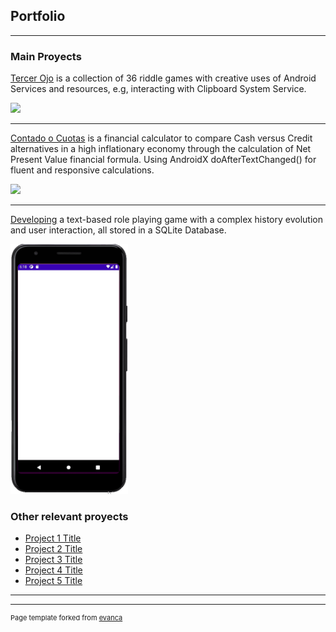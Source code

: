## Portfolio

---

### Main Proyects 

[Tercer Ojo](https://drive.google.com/file/d/1jiyhkCIRd9wTdX2ASREL40ajRrx3T_yP/view)
is a collection of 36 riddle games with creative uses of Android Services and resources, e.g, interacting with Clipboard System Service.

<img src="images/TercerOjo_demo.gif" height=400/>

---
[Contado o Cuotas](https://github.com/BManchi/Contadoocuotas)
is a financial calculator to compare Cash versus Credit alternatives in a high inflationary economy through the calculation of Net Present Value financial formula.
Using AndroidX doAfterTextChanged() for fluent and responsive calculations.

<img src="images/ContadoOCuotas_demo.gif" height=400/>

---
[Developing](https://github.com/BManchi/Juego)
a text-based role playing game with a complex history evolution and user interaction, all stored in a SQLite Database.

<img src="images/Juego_demo.gif" height=400/>

### Other relevant proyects

- [Project 1 Title](http://example.com/)
- [Project 2 Title](http://example.com/)
- [Project 3 Title](http://example.com/)
- [Project 4 Title](http://example.com/)
- [Project 5 Title](http://example.com/)

---




---
<p style="font-size:11px">Page template forked from <a href="https://github.com/evanca/quick-portfolio">evanca</a></p>
<!-- Remove above link if you don't want to attibute -->
